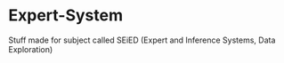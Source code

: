 # Expert-System
Stuff made for subject called SEiED (Expert and Inference Systems, Data Exploration)
